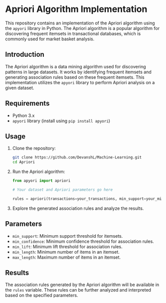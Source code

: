 # Apriori Algorithm Implementation

This repository contains an implementation of the Apriori algorithm using the `apyori` library in Python. The Apriori algorithm is a popular algorithm for discovering frequent itemsets in transactional databases, which is commonly used for market basket analysis.

## Introduction

The Apriori algorithm is a data mining algorithm used for discovering patterns in large datasets. It works by identifying frequent itemsets and generating association rules based on these frequent itemsets. This implementation utilizes the `apyori` library to perform Apriori analysis on a given dataset.

## Requirements

- Python 3.x
- `apyori` library (install using `pip install apyori`)

## Usage

1. Clone the repository:

    ```bash
    git clone https://github.com/DevanshL/Machine-Learning.git
    cd Apriori
    ```

2. Run the Apriori algorithm:

    ```python
    from apyori import apriori

    # Your dataset and Apriori parameters go here

    rules = apriori(transactions=your_transactions, min_support=your_min_support, min_confidence=your_min_confidence, min_lift=your_min_lift, min_length=your_min_length, max_length=your_max_length)
    ```

3. Explore the generated association rules and analyze the results.

## Parameters

- `min_support`: Minimum support threshold for itemsets.
- `min_confidence`: Minimum confidence threshold for association rules.
- `min_lift`: Minimum lift threshold for association rules.
- `min_length`: Minimum number of items in an itemset.
- `max_length`: Maximum number of items in an itemset.

## Results

The association rules generated by the Apriori algorithm will be available in the `rules` variable. These rules can be further analyzed and interpreted based on the specified parameters.
